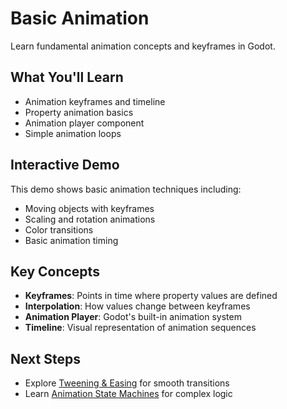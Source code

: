 # Basic Animation

Learn fundamental animation concepts and keyframes in Godot.

## What You'll Learn

- Animation keyframes and timeline
- Property animation basics
- Animation player component
- Simple animation loops

## Interactive Demo

<!-- embed-{$PATH} -->

This demo shows basic animation techniques including:
- Moving objects with keyframes
- Scaling and rotation animations
- Color transitions
- Basic animation timing

## Key Concepts

- **Keyframes**: Points in time where property values are defined
- **Interpolation**: How values change between keyframes
- **Animation Player**: Godot's built-in animation system
- **Timeline**: Visual representation of animation sequences

## Next Steps

- Explore [Tweening & Easing](../tweening/) for smooth transitions
- Learn [Animation State Machines](../state_machines/) for complex logic
